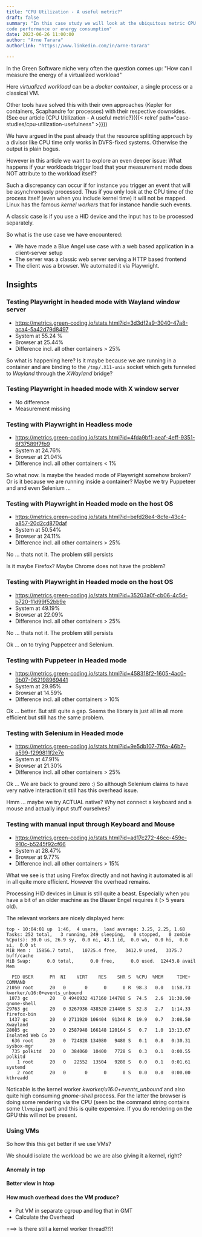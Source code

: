 ```yaml
---
title: "CPU Utilization - A useful metric?"
draft: false
summary: "In this case study we will look at the ubiquitous metric CPU utilization and how helpful it is in evaluating
code performance or energy consumption"
date: 2023-06-26 11:00:00
author: "Arne Tarara"
authorlink: "https://www.linkedin.com/in/arne-tarara"

---
```


In the Green Software niche very often the question comes up: "How can I measure the energy of a virtualized workload"

Here *virtualized workload* can be a *docker container*, a single process or a classical VM.

Other tools have solved this with their own approaches (Kepler for containers, Scaphandre for processes) with their respective downsides. (See our article [CPU Utilization - A useful metric?]({{< relref path="case-studies/cpu-utilization-usefulness" >}}))

We have argued in the past already that the resource splitting approach by a divisor like CPU time only works in DVFS-fixed systems. Otherwise the output is plain bogus.

However in this article we want to explore an even deeper issue: What happens if your workloads trigger load that your measurement mode does NOT attribute to the workload itself?

Such a discrepancy can occur if for instance you trigger an event that will be asynchronously processed. Thus if you only look at the CPU time of the process itself (even when you include kernel time) it will not be mapped.
Linux has the famous *kernel workers* that for instance handle such events.

A classic case is if you use a HID device and the input has to be processed separately.

So what is the use case we have encountered:
- We have made a Blue Angel use case with a web based application in a client-server setup
- The server was a classic web server serving a HTTP based frontend
- The client was a browser. We automated it via Playwright.

## Insights


### Testing Playwright in headed mode with Wayland window server

- https://metrics.green-coding.io/stats.html?id=3d3df2a9-3040-47a8-aca4-5a42d79d8497
- System at 55.24 %
- Browser at 25.44%
- Difference incl. all other containers > 25%

So what is happening here? Is it maybe because we are running in a container and are binding to the `/tmp/.X11-unix` socket which gets funneled to *Wayland* through the *XWayland* bridge?

### Testing Playwright in headed mode with X window server

- No difference
- Measurement missing

### Testing with Playwright in Headless mode

- https://metrics.green-coding.io/stats.html?id=4fda9bf1-aeaf-4eff-9351-6f37589f7fb9
- System at 24.76%
- Browser at 21.04%
- Difference incl. all other containers < 1%

So what now. Is maybe the headed mode of Playwright somehow broken?
Or is it because we are running inside a container?
Maybe we try Puppeteer and and even Selenium ...

### Testing with Playwright in Headed mode on the host OS

- https://metrics.green-coding.io/stats.html?id=befd28e4-8cfe-43c4-a857-20d2cd870daf
- System at 50.54%
- Browser at 24.11%
- Difference incl. all other containers > 25%

No ... thats not it. The problem still persists

Is it maybe Firefox? Maybe Chrome does not have the problem?

### Testing with Playwright in Headed mode on the host OS

- https://metrics.green-coding.io/stats.html?id=35203a0f-cb06-4c5d-b720-11d99f52bb9e
- System at 49.19%
- Browser at 22.09%
- Difference incl. all other containers > 25%

No ... thats not it. The problem still persists

Ok ... on to trying Puppeteer and Selenium.

### Testing with Puppeteer in Headed mode

- https://metrics.green-coding.io/stats.html?id=458318f2-1605-4ac0-9b07-062198969441
- System at 29.95%
- Browser at 14.59%
- Difference incl. all other containers > 10%

Ok ... better. But still quite a gap. Seems the library is just all in all more efficient but still has the same problem.

### Testing with Selenium in Headed mode

- https://metrics.green-coding.io/stats.html?id=9e5db107-7f6a-46b7-a599-f299811f2e7e
- System at 47.91%
- Browser at 21.30%
- Difference incl. all other containers > 25%

Ok ... We are back to ground zero :) 
So although Selenium claims to have very native interaction it still has this overhead issue.

Hmm ... maybe we try ACTUAL native? Why not connect a keyboard and a mouse and actually input stuff ourselves?

### Testing with manual input through Keyboard and Mouse

- https://metrics.green-coding.io/stats.html?id=ad17c272-46cc-459c-910c-b5245f92cf66
- System at 28.47%
- Browser at 9.77%
- Difference incl. all other containers > 15%

What we see is that using Firefox directly and not having it automated is all in all quite more efficient. However the overhead remains.

Processing HID devices in Linux is still quite a beast. Especially when you have a bit of an older machine as the Blauer Engel requires it (> 5 years old).

The relevant workers are nicely displayed here:

```top
top - 10:04:01 up  1:46,  4 users,  load average: 3.25, 2.25, 1.68
Tasks: 252 total,   3 running, 249 sleeping,   0 stopped,   0 zombie
%Cpu(s): 30.0 us, 26.9 sy,  0.0 ni, 43.1 id,  0.0 wa,  0.0 hi,  0.0 si,  0.0 st
MiB Mem :  15856.7 total,   10725.4 free,   3412.9 used,   3375.7 buff/cache
MiB Swap:      0.0 total,      0.0 free,      0.0 used.  12443.8 avail Mem

  PID USER      PR  NI    VIRT    RES    SHR S  %CPU  %MEM     TIME+ COMMAND                                                                
21050 root      20   0       0      0      0 R  98.3   0.0   1:58.73 kworker/u16:0+events_unbound                                            
 1073 gc        20   0 4940932 417160 144780 S  74.5   2.6  11:30.90 gnome-shell                                                             
29763 gc        20   0 3267936 438520 214496 S  32.8   2.7   1:14.33 firefox-bin                                                             
 1437 gc        20   0 2711920 106404  91340 R  19.9   0.7   3:08.50 Xwayland                                                                 
28085 gc        20   0 2587948 166148 120164 S   0.7   1.0  13:13.67 Isolated Web Co                                                          
  636 root      20   0  724828 134080   9480 S   0.1   0.8   0:30.31 sysbox-mgr                                                               
  735 polkitd   20   0  384060  10400   7728 S   0.3   0.1   0:00.55 polkitd                                                                  
    1 root      20   0   22552  13504   9280 S   0.0   0.1   0:01.61 systemd                                                                   
    2 root      20   0       0      0      0 S   0.0   0.0   0:00.00 kthreadd       
```

Noticable is the kernel worker *kworker/u16:0+events_unbound* and also quite high consuming *gnome-shell* process.
For the latter the browser is doing some rendering via the CPU (seen bc the command string contains some `llvmpipe` part) and this is quite expensive. If you do rendering on the GPU this will not be present.


### Using VMs

So how this this get better if we use VMs?

We should isolate the workload bc we are also giving it a kernel, right?


#### Anomaly in top

#### Better view in htop


#### How much overhead does the VM produce?
- Put VM in separate cgroup and log that in GMT
- Calculate the Overhead

===> Is there still a kernel worker thread?!?!